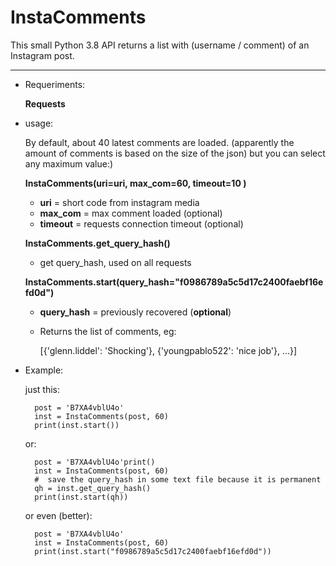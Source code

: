 # InstaComments

This small Python 3.8 API returns a list with (username / comment) of an Instagram post.

___

* Requeriments:

    **Requests**

* usage:

    By default, about 40 latest comments are loaded. (apparently the amount of comments is based on the size of the json) but you can select any maximum value:)

    **InstaComments(uri=uri, max_com=60, timeout=10 )**
    
    * **uri** = short code from instagram media
    * **max_com** = max comment loaded (optional)
    * **timeout** = requests connection timeout (optional)
    
    **InstaComments.get_query_hash()**
    * get query_hash, used on all requests
    
    **InstaComments.start(query_hash="f0986789a5c5d17c2400faebf16efd0d")**
    * **query_hash** = previously recovered (**optional**)
    * Returns the list of comments, eg:
      
         [{'glenn.liddel': 'Shocking'}, {'youngpablo522': 'nice job'}, ...}]
    
    
    
* Example:
    
    just this:

        post = 'B7XA4vblU4o'
        inst = InstaComments(post, 60)
        print(inst.start())

    or:

        post = 'B7XA4vblU4o'print()
        inst = InstaComments(post, 60)
        #  save the query_hash in some text file because it is permanent
        qh = inst.get_query_hash()
        print(inst.start(qh))

    or even (better):

        post = 'B7XA4vblU4o'
        inst = InstaComments(post, 60)
        print(inst.start("f0986789a5c5d17c2400faebf16efd0d"))
